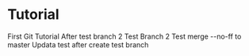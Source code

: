 # Tutorial
First Git Tutorial
After test branch 2
Test Branch 2
Test merge --no-ff to master
Updata test after create test branch
